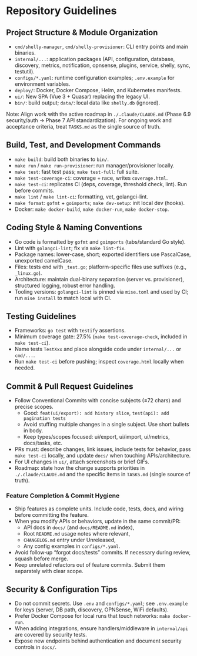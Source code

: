 # Repository Guidelines

## Project Structure & Module Organization
- `cmd/shelly-manager`, `cmd/shelly-provisioner`: CLI entry points and main binaries.
- `internal/...`: application packages (API, configuration, database, discovery, metrics, notification, opnsense, plugins, service, shelly, sync, testutil).
- `configs/*.yaml`: runtime configuration examples; `.env.example` for environment variables.
- `deploy/`: Docker, Docker Compose, Helm, and Kubernetes manifests.
- `ui/`: New SPA (Vue 3 + Quasar) replacing the legacy UI.
- `bin/`: build output; `data/`: local data like `shelly.db` (ignored).

Note: Align work with the active roadmap in `./.claude/CLAUDE.md` (Phase 6.9 security/auth → Phase 7 API standardization). For ongoing work and acceptance criteria, treat `TASKS.md` as the single source of truth.

## Build, Test, and Development Commands
- `make build`: build both binaries to `bin/`.
- `make run` / `make run-provisioner`: run manager/provisioner locally.
- `make test`: fast test pass; `make test-full`: full suite.
- `make test-coverage-ci`: coverage + race, writes `coverage.html`.
- `make test-ci`: replicates CI (deps, coverage, threshold check, lint). Run before commits.
- `make lint` / `make lint-ci`: formatting, vet, golangci-lint.
- `make format`: `gofmt` + `goimports`; `make dev-setup`: init local dev (hooks).
- Docker: `make docker-build`, `make docker-run`, `make docker-stop`.

## Coding Style & Naming Conventions
- Go code is formatted by `gofmt` and `goimports` (tabs/standard Go style).
- Lint with `golangci-lint`; fix via `make lint-fix`.
- Package names: lower-case, short; exported identifiers use PascalCase, unexported camelCase.
- Files: tests end with `_test.go`; platform-specific files use suffixes (e.g., `_linux.go`).
- Architecture: maintain dual-binary separation (server vs. provisioner), structured logging, robust error handling.
 - Tooling versions: `golangci-lint` is pinned via `mise.toml` and used by CI; run `mise install` to match local with CI.

## Testing Guidelines
- Frameworks: `go test` with `testify` assertions.
- Minimum coverage gate: 27.5% (`make test-coverage-check`, included in `make test-ci`).
- Name tests `TestXxx` and place alongside code under `internal/...` or `cmd/...`.
- Run `make test-ci` before pushing; inspect `coverage.html` locally when needed.

## Commit & Pull Request Guidelines
- Follow Conventional Commits with concise subjects (≤72 chars) and precise scopes.
  - Good: `feat(ui/export): add history slice`, `test(api): add pagination tests`
  - Avoid stuffing multiple changes in a single subject. Use short bullets in body.
  - Keep types/scopes focused: ui/export, ui/import, ui/metrics, docs/tasks, etc.
- PRs must: describe changes, link issues, include tests for behavior, pass `make test-ci` locally, and update `docs/` when touching APIs/architecture.
- For UI changes in `ui/`, attach screenshots or brief GIFs.
 - Roadmap: state how the change supports priorities in `./.claude/CLAUDE.md` and the specific items in `TASKS.md` (single source of truth).

### Feature Completion & Commit Hygiene
- Ship features as complete units. Include code, tests, docs, and wiring before committing the feature.
- When you modify APIs or behaviors, update in the same commit/PR:
  - API docs in `docs/` (and `docs/README.md` index),
  - Root `README.md` usage notes where relevant,
  - `CHANGELOG.md` entry under Unreleased,
  - Any config examples in `configs/*.yaml`.
- Avoid follow‑up “forgot docs/tests” commits. If necessary during review, squash before merge.
- Keep unrelated refactors out of feature commits. Submit them separately with clear scope.

## Security & Configuration Tips
- Do not commit secrets. Use `.env` and `configs/*.yaml`; see `.env.example` for keys (server, DB path, discovery, OPNSense, WiFi defaults).
- Prefer Docker Compose for local runs that touch networks: `make docker-run`.
- When adding integrations, ensure handlers/middleware in `internal/api` are covered by security tests.
 - Expose new endpoints behind authentication and document security controls in `docs/`.
